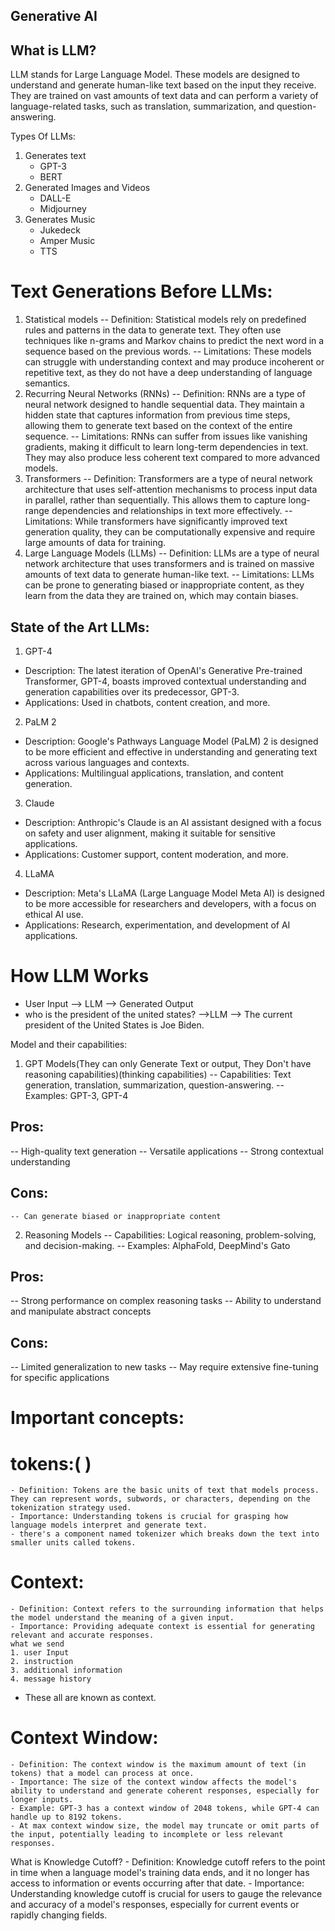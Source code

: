 ## Generative AI

## What is LLM?
   LLM stands for Large Language Model. These models are designed to understand and generate human-like text based on the input they receive. They are trained on vast amounts of text data and can perform a variety of language-related tasks, such as translation, summarization, and question-answering.

Types Of LLMs:
1. Generates text
   - GPT-3
   - BERT
2. Generated Images and Videos
   - DALL-E
   - Midjourney
3. Generates Music
   - Jukedeck
   - Amper Music
   - TTS 

# Text Generations Before LLMs:
1. Statistical models 
 -- Definition: Statistical models rely on predefined rules and patterns in the data to generate text. They often use techniques like n-grams and Markov chains to predict the next word in a sequence based on the previous words.
 -- Limitations: These models can struggle with understanding context and may produce incoherent or repetitive text, as they do not have a deep understanding of language semantics.
2. Recurring Neural Networks (RNNs)
 -- Definition: RNNs are a type of neural network designed to handle sequential data. They maintain a hidden state that captures information from previous time steps, allowing them to generate text based on the context of the entire sequence.
 -- Limitations: RNNs can suffer from issues like vanishing gradients, making it difficult to learn long-term dependencies in text. They may also produce less coherent text compared to more advanced models.
3. Transformers
 -- Definition: Transformers are a type of neural network architecture that uses self-attention mechanisms to process input data in parallel, rather than sequentially. This allows them to capture long-range dependencies and relationships in text more effectively.
 -- Limitations: While transformers have significantly improved text generation quality, they can be computationally expensive and require large amounts of data for training.
4. Large Language Models (LLMs)
 -- Definition: LLMs are a type of neural network architecture that uses transformers and is trained on massive amounts of text data to generate human-like text.
 -- Limitations: LLMs can be prone to generating biased or inappropriate content, as they learn from the data they are trained on, which may contain biases.

## State of the Art LLMs:
1. GPT-4
 - Description: The latest iteration of OpenAI's Generative Pre-trained Transformer, GPT-4, boasts improved contextual understanding and generation capabilities over its predecessor, GPT-3.
 - Applications: Used in chatbots, content creation, and more.
2. PaLM 2
 - Description: Google's Pathways Language Model (PaLM) 2 is designed to be more efficient and effective in understanding and generating text across various languages and contexts.
 - Applications: Multilingual applications, translation, and content generation.
3. Claude
 - Description: Anthropic's Claude is an AI assistant designed with a focus on safety and user alignment, making it suitable for sensitive applications.
 - Applications: Customer support, content moderation, and more.
4. LLaMA
 - Description: Meta's LLaMA (Large Language Model Meta AI) is designed to be more accessible for researchers and developers, with a focus on ethical AI use.
 - Applications: Research, experimentation, and development of AI applications.

# How LLM Works
 - User Input --> LLM --> Generated Output
 - who is the president of the united states? -->LLM --> The current president of the United States is Joe Biden.

Model and their capabilities:
1. GPT Models(They can only Generate Text or output, They Don't have reasoning capabilities)(thinking capabilities)
 -- Capabilities: Text generation, translation, summarization, question-answering.
 -- Examples: GPT-3, GPT-4
 ## Pros:
 -- High-quality text generation
 -- Versatile applications
 -- Strong contextual understanding
 ## Cons:
    -- Can generate biased or inappropriate content

2. Reasoning Models
 -- Capabilities: Logical reasoning, problem-solving, and decision-making.
 -- Examples: AlphaFold, DeepMind's Gato
 ## Pros:
 -- Strong performance on complex reasoning tasks
 -- Ability to understand and manipulate abstract concepts
 ## Cons:
 -- Limited generalization to new tasks
 -- May require extensive fine-tuning for specific applications


# Important concepts:
# tokens:( )
    - Definition: Tokens are the basic units of text that models process. They can represent words, subwords, or characters, depending on the tokenization strategy used.
    - Importance: Understanding tokens is crucial for grasping how language models interpret and generate text.
    - there's a component named tokenizer which breaks down the text into smaller units called tokens.
# Context:
    - Definition: Context refers to the surrounding information that helps the model understand the meaning of a given input.
    - Importance: Providing adequate context is essential for generating relevant and accurate responses.
    what we send
    1. user Input
    2. instruction
    3. additional information
    4. message history
   - These all are known as context.
# Context Window:
    - Definition: The context window is the maximum amount of text (in tokens) that a model can process at once.
    - Importance: The size of the context window affects the model's ability to understand and generate coherent responses, especially for longer inputs.
    - Example: GPT-3 has a context window of 2048 tokens, while GPT-4 can handle up to 8192 tokens.
    - At max context window size, the model may truncate or omit parts of the input, potentially leading to incomplete or less relevant responses.
What is Knowledge Cutoff?
    - Definition: Knowledge cutoff refers to the point in time when a language model's training data ends, and it no longer has access to information or events occurring after that date.
    - Importance: Understanding knowledge cutoff is crucial for users to gauge the relevance and accuracy of a model's responses, especially for current events or rapidly changing fields.